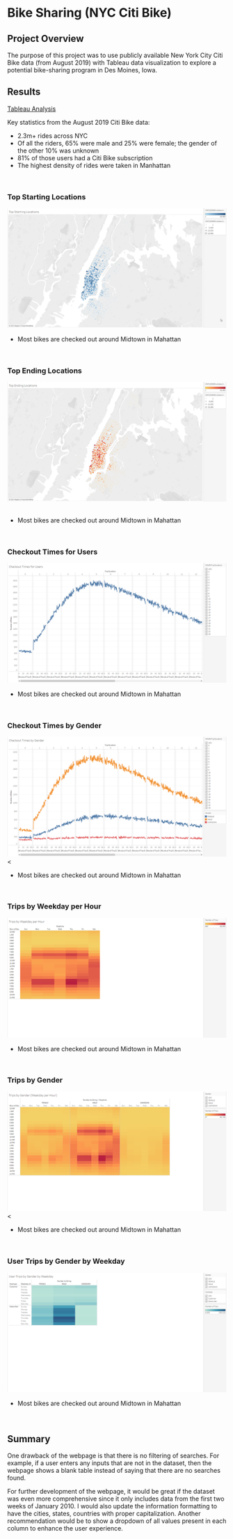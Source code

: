 # Bike Sharing (NYC Citi Bike)

## Project Overview
The purpose of this project was to use publicly available New York City Citi Bike data (from August 2019) with Tableau data visualization to explore a potential bike-sharing program in Des Moines, Iowa.<br/>

## Results
[Tableau Analysis](https://public.tableau.com/app/profile/stephen.tan2882/viz/NYCCitiBikeStory_16277767860180/NewYorkCityCitiBikeStory?publish=yes)

Key statistics from the August 2019 Citi Bike data:
- 2.3m+ rides across NYC
- Of all the riders, 65% were male and 25% were female; the gender of the other 10% was unknown
- 81% of those users had a Citi Bike subscription
- The highest density of rides were taken in Manhattan
</br>

### Top Starting Locations
![Top Starting Locations](Images/Top-Starting-Locations.png)
</br>
- Most bikes are checked out around Midtown in Mahattan
</br>

### Top Ending Locations
![Top Ending Locations](Images/Top-Ending-Locations.png)</br>
</br>
- Most bikes are checked out around Midtown in Mahattan
</br>

### Checkout Times for Users
![Checkout Times for Users](Images/Checkout-Times-for-Users.png)
</br>
- Most bikes are checked out around Midtown in Mahattan
</br>

### Checkout Times by Gender
![Checkout Times by Gender](Images/Checkout-Times-by-Gender.png)<
</br>
- Most bikes are checked out around Midtown in Mahattan
</br>

### Trips by Weekday per Hour
![Trips by Weekday per Hour](Images/Trips-by-Weekday-per-Hour.png)
</br>
- Most bikes are checked out around Midtown in Mahattan
</br>

### Trips by Gender
![Trips by Gender](Images/Trips-by-Gender-Weekday-per-Hour.png)<
</br>
- Most bikes are checked out around Midtown in Mahattan
</br>

### User Trips by Gender by Weekday
![User Trips by Gender by Weekday](Images/User-Trips-by-Gender-by-Weekday.png)
</br>
- Most bikes are checked out around Midtown in Mahattan
</br>

## Summary
One drawback of the webpage is that there is no filtering of searches. For example, if a user enters any inputs that are not in the dataset, then the webpage shows a blank table instead of saying that there are no searches found.</br>

For further development of the webpage, it would be great if the dataset was even more comprehensive since it only includes data from the first two weeks of January 2010. I would also update the information formatting to have the cities, states, countries with proper capitalization. Another recommendation would be to show a dropdown of all values present in each column to enhance the user experience.
